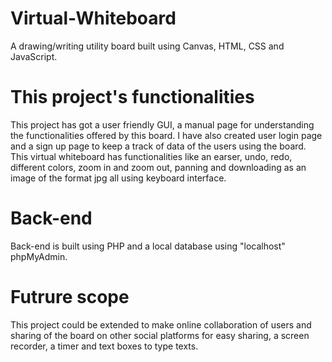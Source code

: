 # Virtual-Whiteboard
A drawing/writing utility board built using Canvas, HTML, CSS and JavaScript. 

#  This project's functionalities
This project has got a user friendly GUI, a manual page for understanding the functionalities offered by this board. I have also created user login page and a sign up page to keep a track of data of the users using the board. This virtual whiteboard has functionalities like an earser, undo, redo, different colors, zoom in and zoom out,  panning and downloading as an image of the format jpg all using keyboard interface.

# Back-end
Back-end is built using PHP and a local database using "localhost" phpMyAdmin. 

# Futrure scope
This project could be extended to make online collaboration of users and sharing of the board on other social platforms for easy sharing, a screen recorder, a timer and text boxes to type texts. 
